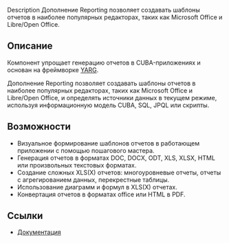 Description
Дополнение Reporting позволяет создавать шаблоны отчетов в наиболее популярных редакторах, таких как Microsoft Office и Libre/Open Office.

## Описание
Компонент упрощает генерацию отчетов в CUBA-приложениях и основан на фреймворке [YARG](https://github.com/cuba-platform/yarg). 

Дополнение Reporting позволяет создавать шаблоны отчетов в наиболее популярных редакторах, таких как Microsoft Office и Libre/Open Office, и определять источники данных в текущем режиме, используя информационную модель CUBA, SQL, JPQL или скрипты. 

## Возможности
- Визуальное формирование шаблонов отчетов в работающем приложении с помощью пошагового мастера.
- Генерация отчетов в форматах DOC, DOCX, ODT, XLS, XLSX, HTML или произвольных текстовых форматах.
- Создание сложных XLS(X) отчетов: многоуровневые отчеты, отчеты с агрегированием данных, перекрестные таблицы.
- Использование диаграмм и формул в XLS(X) отчетах. 
- Конвертация отчетов в форматах office или HTML в PDF.

## Ссылки
- [Документация](https://doc.cuba-platform.com/reporting-latest-ru/)